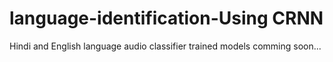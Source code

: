 # language-identification-Using CRNN
Hindi and English language audio classifier
trained models comming soon...
